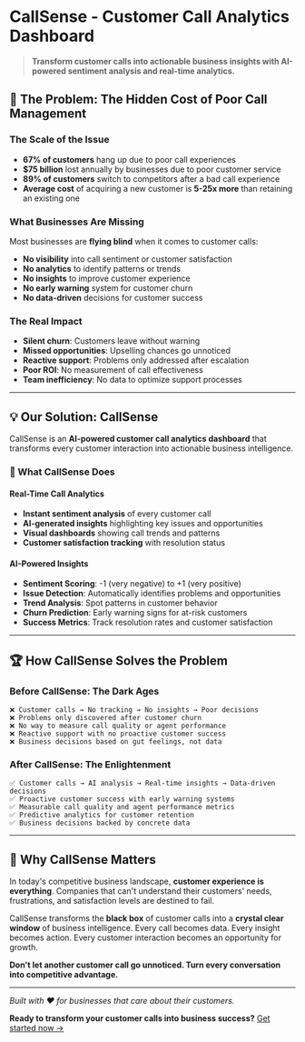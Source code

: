 # CallSense - Customer Call Analytics Dashboard

> **Transform customer calls into actionable business insights with AI-powered sentiment analysis and real-time analytics.**

## 🚨 The Problem: The Hidden Cost of Poor Call Management

### **The Scale of the Issue**

- **67% of customers** hang up due to poor call experiences
- **$75 billion** lost annually by businesses due to poor customer service
- **89% of customers** switch to competitors after a bad call experience
- **Average cost** of acquiring a new customer is **5-25x more** than retaining an existing one

### **What Businesses Are Missing**

Most businesses are **flying blind** when it comes to customer calls:

- **No visibility** into call sentiment or customer satisfaction
- **No analytics** to identify patterns or trends
- **No insights** to improve customer experience
- **No early warning** system for customer churn
- **No data-driven** decisions for customer success

### **The Real Impact**

- **Silent churn**: Customers leave without warning
- **Missed opportunities**: Upselling chances go unnoticed
- **Reactive support**: Problems only addressed after escalation
- **Poor ROI**: No measurement of call effectiveness
- **Team inefficiency**: No data to optimize support processes

---

## 💡 Our Solution: CallSense

CallSense is an **AI-powered customer call analytics dashboard** that transforms every customer interaction into actionable business intelligence.

### **🎯 What CallSense Does**

#### **Real-Time Call Analytics**

- **Instant sentiment analysis** of every customer call
- **AI-generated insights** highlighting key issues and opportunities
- **Visual dashboards** showing call trends and patterns
- **Customer satisfaction tracking** with resolution status

#### **AI-Powered Insights**

- **Sentiment Scoring**: -1 (very negative) to +1 (very positive)
- **Issue Detection**: Automatically identifies problems and opportunities
- **Trend Analysis**: Spot patterns in customer behavior
- **Churn Prediction**: Early warning signs for at-risk customers
- **Success Metrics**: Track resolution rates and customer satisfaction

---

## 🏆 How CallSense Solves the Problem

### **Before CallSense: The Dark Ages**

```
❌ Customer calls → No tracking → No insights → Poor decisions
❌ Problems only discovered after customer churn
❌ No way to measure call quality or agent performance
❌ Reactive support with no proactive customer success
❌ Business decisions based on gut feelings, not data
```

### **After CallSense: The Enlightenment**

```
✅ Customer calls → AI analysis → Real-time insights → Data-driven decisions
✅ Proactive customer success with early warning systems
✅ Measurable call quality and agent performance metrics
✅ Predictive analytics for customer retention
✅ Business decisions backed by concrete data
```

---

## 💬 Why CallSense Matters

In today's competitive business landscape, **customer experience is everything**. Companies that can't understand their customers' needs, frustrations, and satisfaction levels are destined to fail.

CallSense transforms the **black box** of customer calls into a **crystal clear window** of business intelligence. Every call becomes data. Every insight becomes action. Every customer interaction becomes an opportunity for growth.

**Don't let another customer call go unnoticed. Turn every conversation into competitive advantage.**

---

_Built with ❤️ for businesses that care about their customers._

**Ready to transform your customer calls into business success?** [Get started now →](#getting-started)

